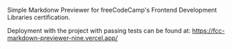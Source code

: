 Simple Markdonw Previewer for freeCodeCamp's Frontend Development Libraries certification.

Deployment with the project with passing tests can be found at: https://fcc-markdown-previewer-nine.vercel.app/
